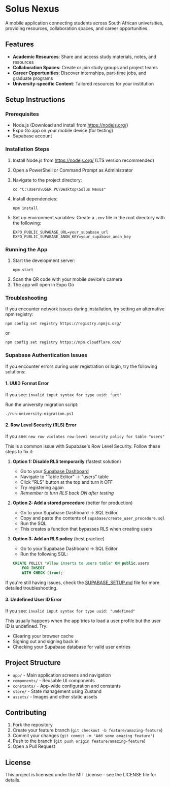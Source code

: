 # Solus Nexus

A mobile application connecting students across South African universities, providing resources, collaboration spaces, and career opportunities.

## Features

- **Academic Resources**: Share and access study materials, notes, and resources
- **Collaboration Spaces**: Create or join study groups and project teams
- **Career Opportunities**: Discover internships, part-time jobs, and graduate programs
- **University-specific Content**: Tailored resources for your institution

## Setup Instructions

### Prerequisites
- Node.js (Download and install from https://nodejs.org/)
- Expo Go app on your mobile device (for testing)
- Supabase account

### Installation Steps

1. Install Node.js from https://nodejs.org/ (LTS version recommended)
2. Open a PowerShell or Command Prompt as Administrator
3. Navigate to the project directory: 
   ```
   cd "C:\Users\USER PC\Desktop\Solus Nexus"
   ```
4. Install dependencies:
   ```
   npm install
   ```

3. Set up environment variables:
   Create a `.env` file in the root directory with the following:
   ```
   EXPO_PUBLIC_SUPABASE_URL=your_supabase_url
   EXPO_PUBLIC_SUPABASE_ANON_KEY=your_supabase_anon_key
   ```

### Running the App

1. Start the development server:
   ```
   npm start
   ```
2. Scan the QR code with your mobile device's camera
3. The app will open in Expo Go

### Troubleshooting

If you encounter network issues during installation, try setting an alternative npm registry:
```
npm config set registry https://registry.npmjs.org/
```
or
```
npm config set registry https://npm.cloudflare.com/
```

### Supabase Authentication Issues

If you encounter errors during user registration or login, try the following solutions:

#### 1. UUID Format Error

If you see: `invalid input syntax for type uuid: "uct"`

Run the university migration script:
```
./run-university-migration.ps1
```

#### 2. Row Level Security (RLS) Error

If you see: `new row violates row-level security policy for table "users"`

This is a common issue with Supabase's Row Level Security. Follow these steps to fix it:

1. **Option 1: Disable RLS temporarily** (fastest solution)
   - Go to your [Supabase Dashboard](https://app.supabase.io/)
   - Navigate to "Table Editor" → "users" table
   - Click "RLS" button at the top and turn it OFF
   - Try registering again
   - *Remember to turn RLS back ON after testing*

2. **Option 2: Add a stored procedure** (better for production)
   - Go to your Supabase Dashboard → SQL Editor
   - Copy and paste the contents of `supabase/create_user_procedure.sql`
   - Run the SQL
   - This creates a function that bypasses RLS when creating users

3. **Option 3: Add an RLS policy** (best practice)
   - Go to your Supabase Dashboard → SQL Editor
   - Run the following SQL:
   ```sql
   CREATE POLICY "Allow inserts to users table" ON public.users
       FOR INSERT
       WITH CHECK (true);
   ```

If you're still having issues, check the [SUPABASE_SETUP.md](./SUPABASE_SETUP.md) file for more detailed troubleshooting.

#### 3. Undefined User ID Error

If you see: `invalid input syntax for type uuid: "undefined"`

This usually happens when the app tries to load a user profile but the user ID is undefined. Try:
- Clearing your browser cache
- Signing out and signing back in
- Checking your Supabase database for valid user entries

## Project Structure

- `app/` - Main application screens and navigation
- `components/` - Reusable UI components
- `constants/` - App-wide configuration and constants
- `store/` - State management using Zustand
- `assets/` - Images and other static assets 

## Contributing

1. Fork the repository
2. Create your feature branch (`git checkout -b feature/amazing-feature`)
3. Commit your changes (`git commit -m 'Add some amazing feature'`)
4. Push to the branch (`git push origin feature/amazing-feature`)
5. Open a Pull Request

## License

This project is licensed under the MIT License - see the LICENSE file for details. 
